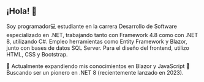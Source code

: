 ## ¡Hola! 👋

Soy programador💻 estudiante en la carrera Desarrollo de Software especializado en .NET, trabajando tanto con Framework 4.8 como con .NET 8, utilizando C#. Empleo herramientas como Entity Framework y Blazor, junto con bases de datos SQL Server. Para el diseño del frontend, utilizo HTML, CSS y Bootstrap.

 🌱 Actualmente expandiendo mis conocimientos en Blazor y JavaScript
 🔭 Buscando ser un pionero en .NET 8 (recientemente lanzado en 2023).
<!--
**lucagaggero7/lucagaggero7** is a ✨ _special_ ✨ repository because its `README.md` (this file) appears on your GitHub profile.

Here are some ideas to get you started:

- 🔭 I’m currently working on ...
- 🌱 I’m currently learning ...
- 👯 I’m looking to collaborate on ...
- 🤔 I’m looking for help with ...
- 💬 Ask me about ...
- 📫 How to reach me: ...
- 😄 Pronouns: ...
- ⚡ Fun fact: ...
-->

